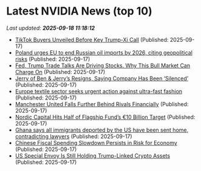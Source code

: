 # Latest NVIDIA News (top 10)
_Last updated: **2025-09-18 11:18:12**_

- [TikTok Buyers Unveiled Before Key Trump-Xi Call](https://biztoc.com/x/85f2cb73f361b8c3) (Published: 2025-09-17)
- [Poland urges EU to end Russian oil imports by 2026, citing geopolitical risks](https://biztoc.com/x/88fec584db20531f) (Published: 2025-09-17)
- [Fed, Trump Trade Talks Are Driving Stocks. Why This Bull Market Can Charge On](https://biztoc.com/x/d4fb8e57749cf3b1) (Published: 2025-09-17)
- [Jerry of Ben & Jerry’s Resigns, Saying Company Has Been ‘Silenced’](https://biztoc.com/x/e03e4e9114b56863) (Published: 2025-09-17)
- [Europe textile sector seeks urgent action against ultra-fast fashion](https://biztoc.com/x/607c84cec6396f34) (Published: 2025-09-17)
- [Manchester United Falls Further Behind Rivals Financially](https://biztoc.com/x/45fdeaf3d86677a3) (Published: 2025-09-17)
- [Nordic Capital Hits Half of Flagship Fund’s €10 Billion Target](https://biztoc.com/x/ac79c56407de5b3e) (Published: 2025-09-17)
- [Ghana says all immigrants deported by the US have been sent home, contradicting lawyers](https://biztoc.com/x/acae54fd9cc03485) (Published: 2025-09-17)
- [Chinese Fiscal Spending Slowdown Persists in Risk for Economy](https://biztoc.com/x/c2356823398b8174) (Published: 2025-09-17)
- [US Special Envoy Is Still Holding Trump-Linked Crypto Assets](https://biztoc.com/x/29ce296c8f48897f) (Published: 2025-09-17)
